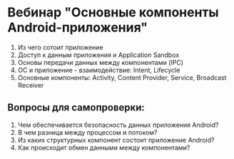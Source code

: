 # Вебинар "Основные компоненты Android-приложения"

1. Из чего сотоит приложение
2. Доступ к данным приложения и Application Sandbox
3. Основы передачи данных между компонентами (IPC)
4. ОС и приложение - взаимодействие: Intent, Lifecycle
5. Основные компоненты: Activity, Content Provider, Service, Broadcast Receiver

## Вопросы для самопроверки:

1. Чем обеспечивается безопасность данных приложения Android?
2. В чем разница между процессом и потоком?
3. Из каких структурных компонент состоит приложение Android?
4. Как происходит обмен данными между компонентами?